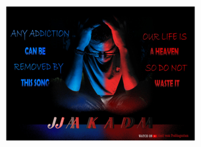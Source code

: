 ![Graphic](https://github.com/badalkchy/Animation-Vfx-Video-edited-project/blob/main/Photo%20&%20Graphic%20design.jpg?raw=true)
